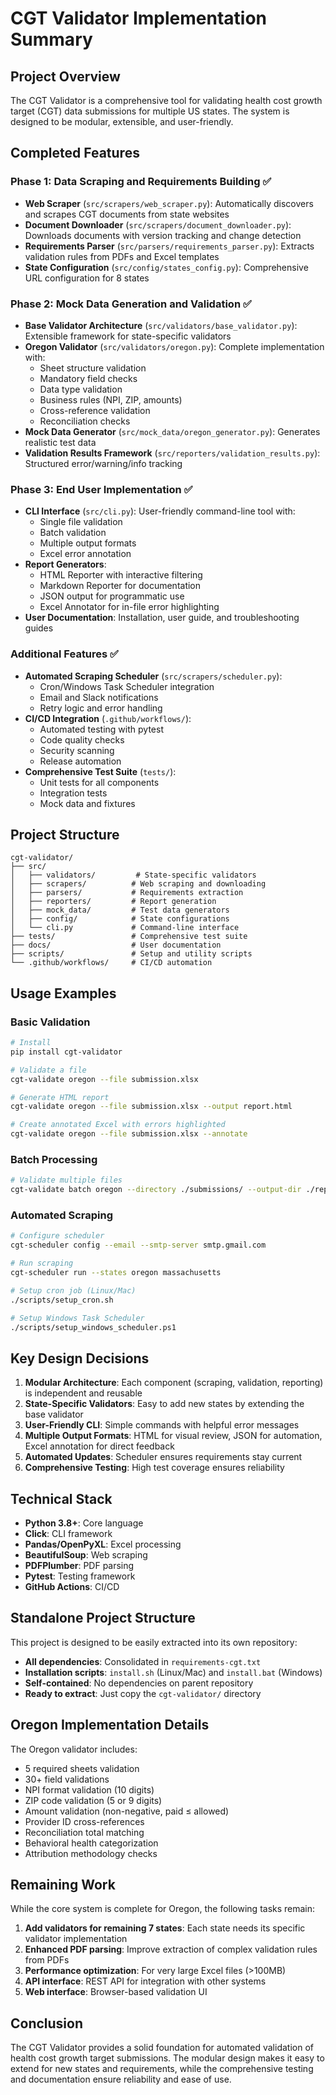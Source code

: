 # CGT Validator Implementation Summary

## Project Overview

The CGT Validator is a comprehensive tool for validating health cost growth target (CGT) data submissions for multiple US states. The system is designed to be modular, extensible, and user-friendly.

## Completed Features

### Phase 1: Data Scraping and Requirements Building ✅
- **Web Scraper** (`src/scrapers/web_scraper.py`): Automatically discovers and scrapes CGT documents from state websites
- **Document Downloader** (`src/scrapers/document_downloader.py`): Downloads documents with version tracking and change detection
- **Requirements Parser** (`src/parsers/requirements_parser.py`): Extracts validation rules from PDFs and Excel templates
- **State Configuration** (`src/config/states_config.py`): Comprehensive URL configuration for 8 states

### Phase 2: Mock Data Generation and Validation ✅
- **Base Validator Architecture** (`src/validators/base_validator.py`): Extensible framework for state-specific validators
- **Oregon Validator** (`src/validators/oregon.py`): Complete implementation with:
  - Sheet structure validation
  - Mandatory field checks
  - Data type validation
  - Business rules (NPI, ZIP, amounts)
  - Cross-reference validation
  - Reconciliation checks
- **Mock Data Generator** (`src/mock_data/oregon_generator.py`): Generates realistic test data
- **Validation Results Framework** (`src/reporters/validation_results.py`): Structured error/warning/info tracking

### Phase 3: End User Implementation ✅
- **CLI Interface** (`src/cli.py`): User-friendly command-line tool with:
  - Single file validation
  - Batch validation
  - Multiple output formats
  - Excel error annotation
- **Report Generators**:
  - HTML Reporter with interactive filtering
  - Markdown Reporter for documentation
  - JSON output for programmatic use
  - Excel Annotator for in-file error highlighting
- **User Documentation**: Installation, user guide, and troubleshooting guides

### Additional Features ✅
- **Automated Scraping Scheduler** (`src/scrapers/scheduler.py`):
  - Cron/Windows Task Scheduler integration
  - Email and Slack notifications
  - Retry logic and error handling
- **CI/CD Integration** (`.github/workflows/`):
  - Automated testing with pytest
  - Code quality checks
  - Security scanning
  - Release automation
- **Comprehensive Test Suite** (`tests/`):
  - Unit tests for all components
  - Integration tests
  - Mock data and fixtures

## Project Structure

```
cgt-validator/
├── src/
│   ├── validators/         # State-specific validators
│   ├── scrapers/          # Web scraping and downloading
│   ├── parsers/           # Requirements extraction
│   ├── reporters/         # Report generation
│   ├── mock_data/         # Test data generators
│   ├── config/            # State configurations
│   └── cli.py             # Command-line interface
├── tests/                 # Comprehensive test suite
├── docs/                  # User documentation
├── scripts/               # Setup and utility scripts
└── .github/workflows/     # CI/CD automation
```

## Usage Examples

### Basic Validation
```bash
# Install
pip install cgt-validator

# Validate a file
cgt-validate oregon --file submission.xlsx

# Generate HTML report
cgt-validate oregon --file submission.xlsx --output report.html

# Create annotated Excel with errors highlighted
cgt-validate oregon --file submission.xlsx --annotate
```

### Batch Processing
```bash
# Validate multiple files
cgt-validate batch oregon --directory ./submissions/ --output-dir ./reports/
```

### Automated Scraping
```bash
# Configure scheduler
cgt-scheduler config --email --smtp-server smtp.gmail.com

# Run scraping
cgt-scheduler run --states oregon massachusetts

# Setup cron job (Linux/Mac)
./scripts/setup_cron.sh

# Setup Windows Task Scheduler
./scripts/setup_windows_scheduler.ps1
```

## Key Design Decisions

1. **Modular Architecture**: Each component (scraping, validation, reporting) is independent and reusable
2. **State-Specific Validators**: Easy to add new states by extending the base validator
3. **User-Friendly CLI**: Simple commands with helpful error messages
4. **Multiple Output Formats**: HTML for visual review, JSON for automation, Excel annotation for direct feedback
5. **Automated Updates**: Scheduler ensures requirements stay current
6. **Comprehensive Testing**: High test coverage ensures reliability

## Technical Stack

- **Python 3.8+**: Core language
- **Click**: CLI framework
- **Pandas/OpenPyXL**: Excel processing
- **BeautifulSoup**: Web scraping
- **PDFPlumber**: PDF parsing
- **Pytest**: Testing framework
- **GitHub Actions**: CI/CD

## Standalone Project Structure

This project is designed to be easily extracted into its own repository:

- **All dependencies**: Consolidated in `requirements-cgt.txt`
- **Installation scripts**: `install.sh` (Linux/Mac) and `install.bat` (Windows)
- **Self-contained**: No dependencies on parent repository
- **Ready to extract**: Just copy the `cgt-validator/` directory

## Oregon Implementation Details

The Oregon validator includes:
- 5 required sheets validation
- 30+ field validations
- NPI format validation (10 digits)
- ZIP code validation (5 or 9 digits)
- Amount validation (non-negative, paid ≤ allowed)
- Provider ID cross-references
- Reconciliation total matching
- Behavioral health categorization
- Attribution methodology checks

## Remaining Work

While the core system is complete for Oregon, the following tasks remain:

1. **Add validators for remaining 7 states**: Each state needs its specific validator implementation
2. **Enhanced PDF parsing**: Improve extraction of complex validation rules from PDFs
3. **Performance optimization**: For very large Excel files (>100MB)
4. **API interface**: REST API for integration with other systems
5. **Web interface**: Browser-based validation UI

## Conclusion

The CGT Validator provides a solid foundation for automated validation of health cost growth target submissions. The modular design makes it easy to extend for new states and requirements, while the comprehensive testing and documentation ensure reliability and ease of use.
